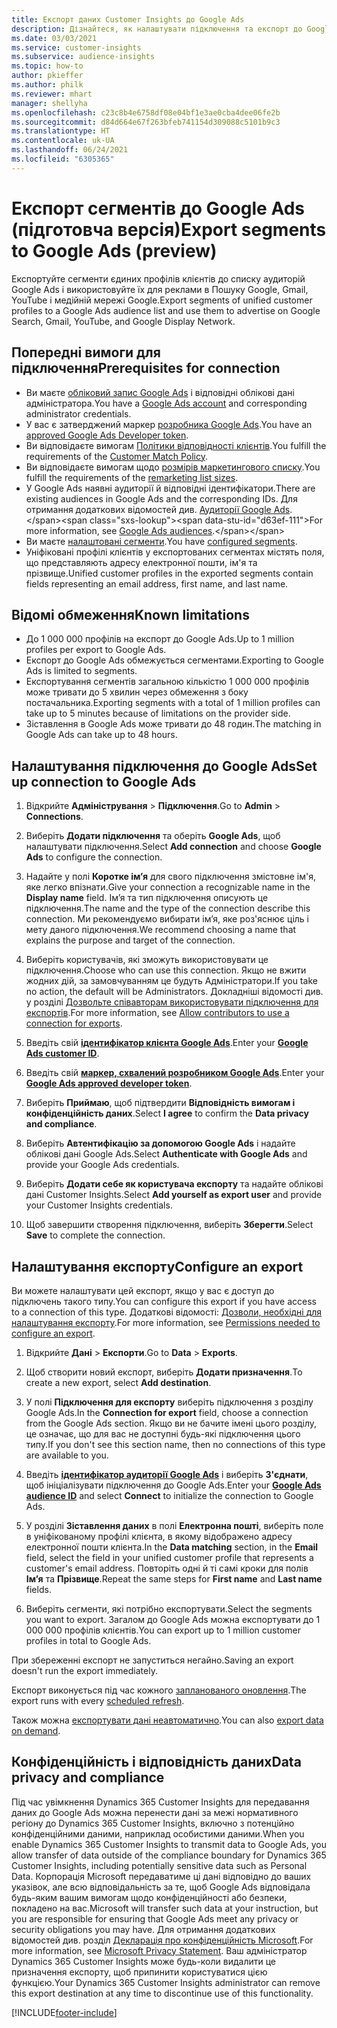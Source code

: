 ```yaml
---
title: Експорт даних Customer Insights до Google Ads
description: Дізнайтеся, як налаштувати підключення та експорт до Google Ads.
ms.date: 03/03/2021
ms.service: customer-insights
ms.subservice: audience-insights
ms.topic: how-to
author: pkieffer
ms.author: philk
ms.reviewer: mhart
manager: shellyha
ms.openlocfilehash: c23c8b4e6758df08e04bf1e3ae0cba4dee06fe2b
ms.sourcegitcommit: d84d664e67f263bfeb741154d309088c5101b9c3
ms.translationtype: HT
ms.contentlocale: uk-UA
ms.lasthandoff: 06/24/2021
ms.locfileid: "6305365"
---
```

# <a name="export-segments-to-google-ads-preview"></a><span data-ttu-id="d63ef-103">Експорт сегментів до Google Ads (підготовча версія)</span><span class="sxs-lookup"><span data-stu-id="d63ef-103">Export segments to Google Ads (preview)</span></span>

<span data-ttu-id="d63ef-104">Експортуйте сегменти єдиних профілів клієнтів до списку аудиторій Google Ads і використовуйте їх для реклами в Пошуку Google, Gmail, YouTube і медійній мережі Google.</span><span class="sxs-lookup"><span data-stu-id="d63ef-104">Export segments of unified customer profiles to a Google Ads audience list and use them to advertise on Google Search, Gmail, YouTube, and Google Display Network.</span></span> 

## <a name="prerequisites-for-connection"></a><span data-ttu-id="d63ef-105">Попередні вимоги для підключення</span><span class="sxs-lookup"><span data-stu-id="d63ef-105">Prerequisites for connection</span></span>

-   <span data-ttu-id="d63ef-106">Ви маєте [обліковий запис Google Ads](https://ads.google.com/) і відповідні облікові дані адміністратора.</span><span class="sxs-lookup"><span data-stu-id="d63ef-106">You have a [Google Ads account](https://ads.google.com/) and corresponding administrator credentials.</span></span>
-   <span data-ttu-id="d63ef-107">У вас є затверджений маркер [розробника Google Ads](https://developers.google.com/google-ads/api/docs/first-call/dev-token).</span><span class="sxs-lookup"><span data-stu-id="d63ef-107">You have an [approved Google Ads Developer token](https://developers.google.com/google-ads/api/docs/first-call/dev-token).</span></span> 
-   <span data-ttu-id="d63ef-108">Ви відповідаєте вимогам [Політики відповідності клієнтів](https://support.google.com/adspolicy/answer/6299717).</span><span class="sxs-lookup"><span data-stu-id="d63ef-108">You fulfill the requirements of the [Customer Match Policy](https://support.google.com/adspolicy/answer/6299717).</span></span>
-   <span data-ttu-id="d63ef-109">Ви відповідаєте вимогам щодо [розмірів маркетингового списку](https://support.google.com/google-ads/answer/7558048).</span><span class="sxs-lookup"><span data-stu-id="d63ef-109">You fulfill the requirements of the [remarketing list sizes](https://support.google.com/google-ads/answer/7558048).</span></span>
-   <span data-ttu-id="d63ef-110">У Google Ads наявні аудиторії й відповідні ідентифікатори.</span><span class="sxs-lookup"><span data-stu-id="d63ef-110">There are existing audiences in Google Ads and the corresponding IDs.</span></span> <span data-ttu-id="d63ef-111">Для отримання додаткових відомостей див. [Аудиторії Google Ads](https://support.google.com/google-ads/answer/7558048?hl=en#:~:text=Audience%20lists%20is%20a%20section,Display%20Network%20through%20remarketing%20campaigns.).</span><span class="sxs-lookup"><span data-stu-id="d63ef-111">For more information, see [Google Ads audiences](https://support.google.com/google-ads/answer/7558048?hl=en#:~:text=Audience%20lists%20is%20a%20section,Display%20Network%20through%20remarketing%20campaigns.).</span></span>
-   <span data-ttu-id="d63ef-112">Ви маєте [налаштовані сегменти](segments.md).</span><span class="sxs-lookup"><span data-stu-id="d63ef-112">You have [configured segments](segments.md).</span></span>
-   <span data-ttu-id="d63ef-113">Уніфіковані профілі клієнтів у експортованих сегментах містять поля, що представляють адресу електронної пошти, ім'я та прізвище.</span><span class="sxs-lookup"><span data-stu-id="d63ef-113">Unified customer profiles in the exported segments contain fields representing an email address, first name, and last name.</span></span>

## <a name="known-limitations"></a><span data-ttu-id="d63ef-114">Відомі обмеження</span><span class="sxs-lookup"><span data-stu-id="d63ef-114">Known limitations</span></span>

- <span data-ttu-id="d63ef-115">До 1 000 000 профілів на експорт до Google Ads.</span><span class="sxs-lookup"><span data-stu-id="d63ef-115">Up to 1 million profiles per export to Google Ads.</span></span>
- <span data-ttu-id="d63ef-116">Експорт до Google Ads обмежується сегментами.</span><span class="sxs-lookup"><span data-stu-id="d63ef-116">Exporting to Google Ads is limited to segments.</span></span>
- <span data-ttu-id="d63ef-117">Експортування сегментів загальною кількістю 1 000 000 профілів може тривати до 5 хвилин через обмеження з боку постачальника.</span><span class="sxs-lookup"><span data-stu-id="d63ef-117">Exporting segments with a total of 1 million profiles can take up to 5 minutes because of limitations on the provider side.</span></span> 
- <span data-ttu-id="d63ef-118">Зіставлення в Google Ads може тривати до 48 годин.</span><span class="sxs-lookup"><span data-stu-id="d63ef-118">The matching in Google Ads can take up to 48 hours.</span></span>

## <a name="set-up-connection-to-google-ads"></a><span data-ttu-id="d63ef-119">Налаштування підключення до Google Ads</span><span class="sxs-lookup"><span data-stu-id="d63ef-119">Set up connection to Google Ads</span></span>

1. <span data-ttu-id="d63ef-120">Відкрийте **Адміністрування** > **Підключення**.</span><span class="sxs-lookup"><span data-stu-id="d63ef-120">Go to **Admin** > **Connections**.</span></span>

1. <span data-ttu-id="d63ef-121">Виберіть **Додати підключення** та оберіть **Google Ads**, щоб налаштувати підключення.</span><span class="sxs-lookup"><span data-stu-id="d63ef-121">Select **Add connection** and choose **Google Ads** to configure the connection.</span></span>

1. <span data-ttu-id="d63ef-122">Надайте у полі **Коротке ім’я** для свого підключення змістовне ім'я, яке легко впізнати.</span><span class="sxs-lookup"><span data-stu-id="d63ef-122">Give your connection a recognizable name in the **Display name** field.</span></span> <span data-ttu-id="d63ef-123">Ім’я та тип підключення описують це підключення.</span><span class="sxs-lookup"><span data-stu-id="d63ef-123">The name and the type of the connection describe this connection.</span></span> <span data-ttu-id="d63ef-124">Ми рекомендуємо вибирати ім’я, яке роз'яснює ціль і мету даного підключення.</span><span class="sxs-lookup"><span data-stu-id="d63ef-124">We recommend choosing a name that explains the purpose and target of the connection.</span></span>

1. <span data-ttu-id="d63ef-125">Виберіть користувачів, які зможуть використовувати це підключення.</span><span class="sxs-lookup"><span data-stu-id="d63ef-125">Choose who can use this connection.</span></span> <span data-ttu-id="d63ef-126">Якщо не вжити жодних дій, за замовчуванням це будуть Адміністратори.</span><span class="sxs-lookup"><span data-stu-id="d63ef-126">If you take no action, the default will be Administrators.</span></span> <span data-ttu-id="d63ef-127">Докладніші відомості див. у розділі [Дозвольте співавторам використовувати підключення для експортів](connections.md#allow-contributors-to-use-a-connection-for-exports).</span><span class="sxs-lookup"><span data-stu-id="d63ef-127">For more information, see [Allow contributors to use a connection for exports](connections.md#allow-contributors-to-use-a-connection-for-exports).</span></span>

1. <span data-ttu-id="d63ef-128">Введіть свій **[ідентифікатор клієнта Google Ads](https://support.google.com/google-ads/answer/1704344)**.</span><span class="sxs-lookup"><span data-stu-id="d63ef-128">Enter your **[Google Ads customer ID](https://support.google.com/google-ads/answer/1704344)**.</span></span>

1. <span data-ttu-id="d63ef-129">Введіть свій **[маркер, схвалений розробником Google Ads](https://developers.google.com/google-ads/api/docs/first-call/dev-token)**.</span><span class="sxs-lookup"><span data-stu-id="d63ef-129">Enter your **[Google Ads approved developer token](https://developers.google.com/google-ads/api/docs/first-call/dev-token)**.</span></span>

1. <span data-ttu-id="d63ef-130">Виберіть **Приймаю**, щоб підтвердити **Відповідність вимогам і конфіденційність даних**.</span><span class="sxs-lookup"><span data-stu-id="d63ef-130">Select **I agree** to confirm the **Data privacy and compliance**.</span></span>

1. <span data-ttu-id="d63ef-131">Виберіть **Автентифікацію за допомогою Google Ads** і надайте облікові дані Google Ads.</span><span class="sxs-lookup"><span data-stu-id="d63ef-131">Select **Authenticate with Google Ads** and provide your Google Ads credentials.</span></span>

1. <span data-ttu-id="d63ef-132">Виберіть **Додати себе як користувача експорту** та надайте облікові дані Customer Insights.</span><span class="sxs-lookup"><span data-stu-id="d63ef-132">Select **Add yourself as export user** and provide your Customer Insights credentials.</span></span>

1. <span data-ttu-id="d63ef-133">Щоб завершити створення підключення, виберіть **Зберегти**.</span><span class="sxs-lookup"><span data-stu-id="d63ef-133">Select **Save** to complete the connection.</span></span> 

## <a name="configure-an-export"></a><span data-ttu-id="d63ef-134">Налаштування експорту</span><span class="sxs-lookup"><span data-stu-id="d63ef-134">Configure an export</span></span>

<span data-ttu-id="d63ef-135">Ви можете налаштувати цей експорт, якщо у вас є доступ до підключень такого типу.</span><span class="sxs-lookup"><span data-stu-id="d63ef-135">You can configure this export if you have access to a connection of this type.</span></span> <span data-ttu-id="d63ef-136">Додаткові відомості: [Дозволи, необхідні для налаштування експорту](export-destinations.md#set-up-a-new-export).</span><span class="sxs-lookup"><span data-stu-id="d63ef-136">For more information, see [Permissions needed to configure an export](export-destinations.md#set-up-a-new-export).</span></span>

1. <span data-ttu-id="d63ef-137">Відкрийте **Дані** > **Експорти**.</span><span class="sxs-lookup"><span data-stu-id="d63ef-137">Go to **Data** > **Exports**.</span></span>

1. <span data-ttu-id="d63ef-138">Щоб створити новий експорт, виберіть **Додати призначення**.</span><span class="sxs-lookup"><span data-stu-id="d63ef-138">To create a new export, select **Add destination**.</span></span>

1. <span data-ttu-id="d63ef-139">У полі **Підключення для експорту** виберіть підключення з розділу Google Ads.</span><span class="sxs-lookup"><span data-stu-id="d63ef-139">In the **Connection for export** field, choose a connection from the Google Ads section.</span></span> <span data-ttu-id="d63ef-140">Якщо ви не бачите імені цього розділу, це означає, що для вас не доступні будь-які підключення цього типу.</span><span class="sxs-lookup"><span data-stu-id="d63ef-140">If you don't see this section name, then no connections of this type are available to you.</span></span>

1. <span data-ttu-id="d63ef-141">Введіть **[ідентифікатор аудиторії Google Ads](https://support.google.com/google-ads/answer/7558048?hl=en#:~:text=Audience%20lists%20is%20a%20section,Display%20Network%20through%20remarketing%20campaigns.)** і виберіть **З'єднати**, щоб ініціалізувати підключення до Google Ads.</span><span class="sxs-lookup"><span data-stu-id="d63ef-141">Enter your **[Google Ads audience ID](https://support.google.com/google-ads/answer/7558048?hl=en#:~:text=Audience%20lists%20is%20a%20section,Display%20Network%20through%20remarketing%20campaigns.)** and select **Connect** to initialize the connection to Google Ads.</span></span>

1. <span data-ttu-id="d63ef-142">У розділі **Зіставлення даних** в полі **Електронна пошті**, виберіть поле в уніфікованому профілі клієнта, в якому відображено адресу електронної пошти клієнта.</span><span class="sxs-lookup"><span data-stu-id="d63ef-142">In the **Data matching** section, in the **Email** field, select the field in your unified customer profile that represents a customer's email address.</span></span> <span data-ttu-id="d63ef-143">Повторіть одні й ті самі кроки для полів **Ім’я** та **Прізвище**.</span><span class="sxs-lookup"><span data-stu-id="d63ef-143">Repeat the same steps for **First name** and **Last name** fields.</span></span>

1. <span data-ttu-id="d63ef-144">Виберіть сегменти, які потрібно експортувати.</span><span class="sxs-lookup"><span data-stu-id="d63ef-144">Select the segments you want to export.</span></span> <span data-ttu-id="d63ef-145">Загалом до Google Ads можна експортувати до 1 000 000 профілів клієнтів.</span><span class="sxs-lookup"><span data-stu-id="d63ef-145">You can export up to 1 million customer profiles in total to Google Ads.</span></span>

<span data-ttu-id="d63ef-146">При збереженні експорт не запуститься негайно.</span><span class="sxs-lookup"><span data-stu-id="d63ef-146">Saving an export doesn't run the export immediately.</span></span>

<span data-ttu-id="d63ef-147">Експорт виконується під час кожного [запланованого оновлення](system.md#schedule-tab).</span><span class="sxs-lookup"><span data-stu-id="d63ef-147">The export runs with every [scheduled refresh](system.md#schedule-tab).</span></span> 

<span data-ttu-id="d63ef-148">Також можна [експортувати дані неавтоматично](export-destinations.md#run-exports-on-demand).</span><span class="sxs-lookup"><span data-stu-id="d63ef-148">You can also [export data on demand](export-destinations.md#run-exports-on-demand).</span></span> 

## <a name="data-privacy-and-compliance"></a><span data-ttu-id="d63ef-149">Конфіденційність і відповідність даних</span><span class="sxs-lookup"><span data-stu-id="d63ef-149">Data privacy and compliance</span></span>

<span data-ttu-id="d63ef-150">Під час увімкнення Dynamics 365 Customer Insights для передавання даних до Google Ads можна перенести дані за межі нормативного регіону до Dynamics 365 Customer Insights, включно з потенційно конфіденційними даними, наприклад особистими даними.</span><span class="sxs-lookup"><span data-stu-id="d63ef-150">When you enable Dynamics 365 Customer Insights to transmit data to Google Ads, you allow transfer of data outside of the compliance boundary for Dynamics 365 Customer Insights, including potentially sensitive data such as Personal Data.</span></span> <span data-ttu-id="d63ef-151">Корпорація Microsoft передаватиме ці дані відповідно до ваших указівок, але всю відповідальність за те, щоб Google Ads відповідала будь-яким вашим вимогам щодо конфіденційності або безпеки, покладено на вас.</span><span class="sxs-lookup"><span data-stu-id="d63ef-151">Microsoft will transfer such data at your instruction, but you are responsible for ensuring that Google Ads meet any privacy or security obligations you may have.</span></span> <span data-ttu-id="d63ef-152">Для отримання додаткових відомостей див. розділ [Декларація про конфіденційність Microsoft](https://go.microsoft.com/fwlink/?linkid=396732).</span><span class="sxs-lookup"><span data-stu-id="d63ef-152">For more information, see [Microsoft Privacy Statement](https://go.microsoft.com/fwlink/?linkid=396732).</span></span>
<span data-ttu-id="d63ef-153">Ваш адміністратор Dynamics 365 Customer Insights може будь-коли видалити це призначення експорту, щоб припинити користуватися цією функцією.</span><span class="sxs-lookup"><span data-stu-id="d63ef-153">Your Dynamics 365 Customer Insights administrator can remove this export destination at any time to discontinue use of this functionality.</span></span>


[!INCLUDE[footer-include](../includes/footer-banner.md)]
